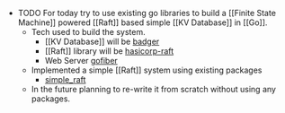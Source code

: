 - TODO For today try to use existing go libraries to build a [[Finite State Machine]] powered [[Raft]] based simple [[KV Database]] in [[Go]].
	- Tech used to build the system.
		- [[KV Database]] will be [badger](https://github.com/dgraph-io/badger)
		- [[Raft]] library will be [hasicorp-raft](https://github.com/hashicorp/raft)
		- Web Server [gofiber](https://gofiber.io/)
	- Implemented a simple [[Raft]] system using existing packages
		- [simple_raft](https://github.com/ArkamFahry/simple_raft)
	- In the future planning to re-write it from scratch without using any packages.